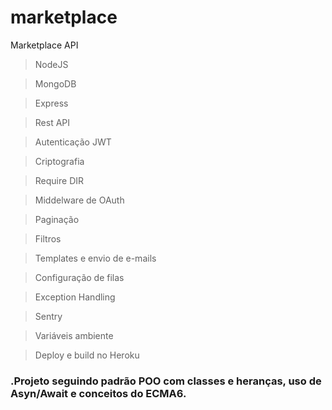 # marketplace
Marketplace API

> NodeJS

> MongoDB

> Express

> Rest API

> Autenticação JWT

> Criptografia

> Require DIR

> Middelware de OAuth

> Paginação

> Filtros

> Templates e envio de e-mails

> Configuração de filas

> Exception Handling

> Sentry

> Variáveis ambiente

> Deploy e build no Heroku

### .Projeto seguindo padrão POO com classes e heranças, uso de Asyn/Await e conceitos do ECMA6.
